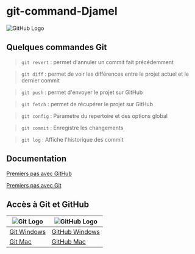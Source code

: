 # git-command-Djamel


![GitHub Logo](http://blog.wargof.net/wp-content/uploads/2017/01/git_gogs.png)


## Quelques commandes Git

> ```git revert``` : permet d'annuler un commit fait précédemment

> ```git diff``` : permet de voir les différences entre le projet actuel et le dernier commit

> ```git push``` : permet d'envoyer le projet sur  GitHub

> ```git fetch``` : permet de récupérer le projet sur GitHub

> ```git config``` : Parametre du repertoire et des options global

> ```git commit``` : Enregistre les changements

> ```git log``` : Affiche l'historique des commit


## Documentation

[Premiers pas avec GitHub](https://guides.github.com/features/wikis/)

[Premiers pas avec Git](https://openclassrooms.com/fr/courses/1233741-gerez-vos-codes-source-avec-git)


## Accès à Git et GitHub


![Git Logo](https://git-scm.com/images/logo@2x.png) | ![GitHub Logo](https://desktop.github.com/images/desktop-icon.svg)
------------ | -------------
[Git Windows](https://git-scm.com/download/win) | [GitHub Windows](https://central.github.com/deployments/desktop/desktop/latest/win32)
[Git Mac](https://git-scm.com/download/mac) | [GitHub Mac](https://central.github.com/deployments/desktop/desktop/latest/darwin)